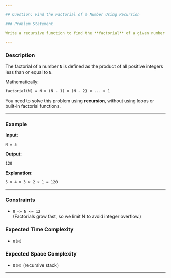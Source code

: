 ```yaml
---

## Question: Find the Factorial of a Number Using Recursion

### Problem Statement

Write a recursive function to find the **factorial** of a given number `N`.

---
```


### Description

The factorial of a number `N` is defined as the product of all positive integers less than or equal to `N`.

Mathematically:
```
factorial(N) = N × (N - 1) × (N - 2) × ... × 1
```

You need to solve this problem using **recursion**, without using loops or built-in factorial functions.

---

### Example

**Input:**
```
N = 5
```

**Output:**
```
120
```

**Explanation:**
```
5 × 4 × 3 × 2 × 1 = 120
```

---

### Constraints

- `0 <= N <= 12`  
(Factorials grow fast, so we limit N to avoid integer overflow.)

### Expected Time Complexity

- `O(N)`

### Expected Space Complexity

- `O(N)` (recursive stack)

---
